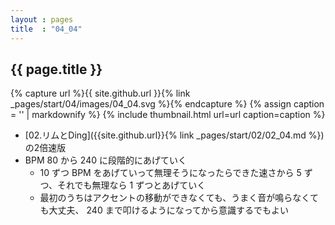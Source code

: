 ```yaml
---
layout : pages
title  : "04_04"
---
```


## {{ page.title }}

{% capture url %}{{ site.github.url }}{% link _pages/start/04/images/04_04.svg %}{% endcapture %}
{% assign caption = '' | markdownify %}
{% include thumbnail.html url=url caption=caption %}

* [02.リムとDing]({{site.github.url}}{% link _pages/start/02/02_04.md %}) の2倍速版
* BPM 80 から 240 に段階的にあげていく
  * 10 ずつ BPM をあげていって無理そうになったらできた速さから 5 ずつ、それでも無理なら 1 ずつとあげていく
  * 最初のうちはアクセントの移動ができなくても、うまく音が鳴らなくても大丈夫、 240 まで叩けるようになってから意識するでもよい